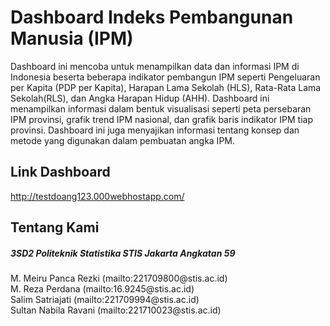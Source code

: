 # Dashboard Indeks Pembangunan Manusia (IPM)
Dashboard ini mencoba untuk menampilkan data dan informasi IPM di Indonesia beserta beberapa indikator pembangun IPM seperti Pengeluaran per Kapita (PDP per Kapita), Harapan Lama Sekolah (HLS), Rata-Rata Lama Sekolah(RLS), dan Angka Harapan Hidup (AHH). Dashboard ini menampilkan informasi dalam bentuk visualisasi seperti peta persebaran IPM provinsi, grafik trend IPM nasional, dan grafik baris indikator IPM tiap provinsi. Dashboard ini juga menyajikan informasi tentang konsep dan metode yang digunakan dalam pembuatan angka IPM.

## Link Dashboard
http://testdoang123.000webhostapp.com/

## Tentang Kami
<h5>3SD2 Politeknik Statistika STIS Jakarta Angkatan 59<br></h2>
M. Meiru Panca Rezki (mailto:221709800@stis.ac.id)<br>
M. Reza Perdana (mailto:16.9245@stis.ac.id)<br>
Salim Satriajati (mailto:221709994@stis.ac.id)<br>
Sultan Nabila Ravani (mailto:221710023@stis.ac.id)<br>
